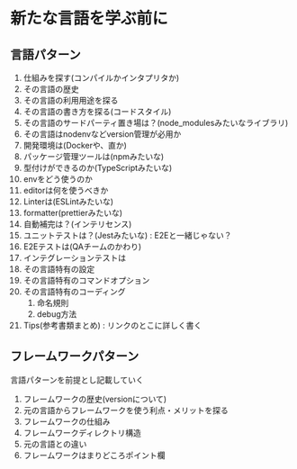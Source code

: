 # 新たな言語を学ぶ前に

## 言語パターン

1. 仕組みを探す(コンパイルかインタプリタか)
2. その言語の歴史
3. その言語の利用用途を探る
4. その言語の書き方を探る(コードスタイル)
5. その言語のサードパーティ置き場は？(node_modulesみたいなライブラリ)
6. その言語はnodenvなどversion管理が必用か
7. 開発環境は(Dockerや、直か)
8. パッケージ管理ツールは(npmみたいな)
9. 型付けができるのか(TypeScriptみたいな)
10. envをどう使うのか
11. editorは何を使うべきか
12. Linterは(ESLintみたいな)
13. formatter(prettierみたいな)
14. 自動補完は？(インテリセンス)
15. ユニットテストは？(Jestみたいな) : E2Eと一緒じゃない？
16. E2Eテストは(QAチームのかわり)
17. インテグレーションテストは
18. その言語特有の設定
19. その言語特有のコマンドオプション
20. その言語特有のコーディング
    1.  命名規則
    2.  debug方法
21. Tips(参考書類まとめ) : リンクのとこに詳しく書く


## フレームワークパターン

言語パターンを前提とし記載していく

1. フレームワークの歴史(versionについて)
2. 元の言語からフレームワークを使う利点・メリットを探る
3. フレームワークの仕組み
4. フレームワークディレクトリ構造
5. 元の言語との違い
6. フレームワークはまりどころポイント欄

